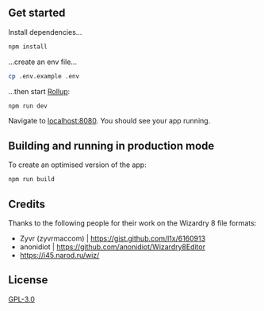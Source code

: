 ## Get started

Install dependencies...

```bash
npm install
```

...create an env file...

```bash
cp .env.example .env
```

...then start [Rollup](https://rollupjs.org):

```bash
npm run dev
```

Navigate to [localhost:8080](http://localhost:8080). You should see your app running.

## Building and running in production mode

To create an optimised version of the app:

```bash
npm run build
```

## Credits

Thanks to the following people for their work on the Wizardry 8 file formats:
- Zyvr (zyvrmaccom) | https://gist.github.com/l1x/6160913
- anonidiot | https://github.com/anonidiot/Wizardry8Editor
- https://i45.narod.ru/wiz/

## License

[GPL-3.0](https://www.gnu.org/licenses/gpl-3.0.html)
